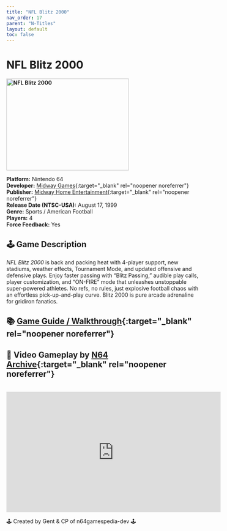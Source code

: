 ```yaml
---
title: "NFL Blitz 2000"
nav_order: 17
parent: "N-Titles"
layout: default
toc: false
---
```


# NFL Blitz 2000

<b>
<img src="https://images.launchbox-app.com/eb44ea92-1df9-4099-a3b0-08ddd545e675.jpg" alt="NFL Blitz 2000" width="320" height="240" />
</b>

**Platform:** Nintendo 64  
**Developer:** [Midway Games](https://en.wikipedia.org/wiki/Midway_Games){:target="_blank" rel="noopener noreferrer"}  
**Publisher:** [Midway Home Entertainment](https://en.wikipedia.org/wiki/Midway_Games#Publishing_and_distribution){:target="_blank" rel="noopener noreferrer"}  
**Release Date (NTSC-USA):** August 17, 1999  
**Genre:** Sports / American Football  
**Players:** 4  
**Force Feedback:** Yes  

## 🕹️ Game Description  
*NFL Blitz 2000* is back and packing heat with 4-player support, new stadiums, weather effects, Tournament Mode, and updated offensive and defensive plays. Enjoy faster passing with “Blitz Passing,” audible play calls, player customization, and “ON-FIRE” mode that unleashes unstoppable super-powered athletes. No refs, no rules, just explosive football chaos with an effortless pick-up-and-play curve. Blitz 2000 is pure arcade adrenaline for gridiron fanatics.

## 📚 [Game Guide / Walkthrough](https://gamefaqs.gamespot.com/n64/198145-nfl-blitz-2000/faqs/3660){:target="_blank" rel="noopener noreferrer"}

## 🎥 Video Gameplay by [N64 Archive](https://www.youtube.com/@N64Archive){:target="_blank" rel="noopener noreferrer"}  
<br />  
<iframe width="560" height="315" src="https://www.youtube.com/embed/g5z5SFuHCiM" title="Nintendo 64 Longplay: NFL Blitz 2000" frameborder="0" allowfullscreen></iframe>

🕹️ Created by Gent & CP of n64gamespedia-dev 🕹️  
<!-- Vault Format: n64gamespedia-dev -->  
<!-- Protocol Source: _vault-specs/format-protocol.md -->
